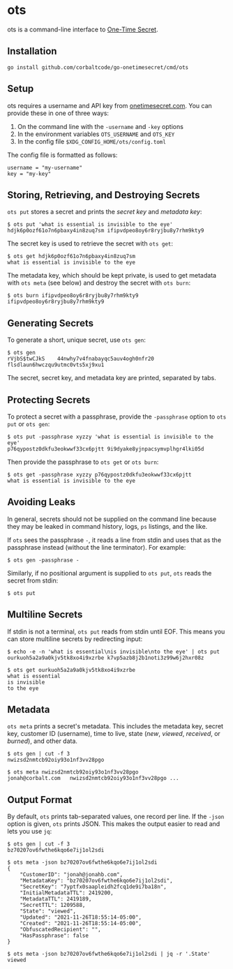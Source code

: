 # ots

ots is a command-line interface to [One-Time Secret](https://onetimesecret.com).

## Installation

```
go install github.com/corbaltcode/go-onetimesecret/cmd/ots
```

## Setup

ots requires a username and API key from [onetimesecret.com](https://onetimesecret.com). You can provide these in one of three ways:

1. On the command line with the `-username` and `-key` options
2. In the environment variables `OTS_USERNAME` and `OTS_KEY`
3. In the config file `$XDG_CONFIG_HOME/ots/config.toml`

The config file is formatted as follows:

```
username = "my-username"
key = "my-key"
```

## Storing, Retrieving, and Destroying Secrets

`ots put` stores a secret and prints the _secret key_ and _metadata key_:

```
$ ots put 'what is essential is invisible to the eye'
hdjk6p0ozf61o7n6pbaxy4in8zuq7sm	ifipvdpeo8oy6r8ryjbu8y7rhm9kty9
```

The secret key is used to retrieve the secret with `ots get`:

```
$ ots get hdjk6p0ozf61o7n6pbaxy4in8zuq7sm
what is essential is invisible to the eye
```

The metadata key, which should be kept private, is used to get metadata with `ots meta` (see below) and destroy the secret with `ots burn`:

```
$ ots burn ifipvdpeo8oy6r8ryjbu8y7rhm9kty9
ifipvdpeo8oy6r8ryjbu8y7rhm9kty9
```

## Generating Secrets

To generate a short, unique secret, use `ots gen`:

```
$ ots gen
rVjbS$twCJkS	44nwhy7v4fnabayqc5auv4ogh0nfr20	flsdlaun6hwczqu9utmc0vts5xj9xu1
```

The secret, secret key, and metadata key are printed, separated by tabs.

## Protecting Secrets

To protect a secret with a passphrase, provide the `-passphrase` option to `ots put` or `ots gen`:

```
$ ots put -passphrase xyzzy 'what is essential is invisible to the eye'
p76qypostz0dkfu3eokwwf33cx6pjtt	9i9dyake8yjnpacsymvplhgr4lki05d
```

Then provide the passphrase to `ots get` or `ots burn`:

```
$ ots get -passphrase xyzzy p76qypostz0dkfu3eokwwf33cx6pjtt
what is essential is invisible to the eye
```

## Avoiding Leaks

In general, secrets should not be supplied on the command line because they may be leaked in command history, logs, `ps` listings, and the like.

If `ots` sees the passphrase `-`, it reads a line from stdin and uses that as the passphrase instead (without the line terminator). For example:

```
$ ots gen -passphrase -
```

Similarly, if no positional argument is supplied to `ots put`, `ots` reads the secret from stdin:

```
$ ots put
```

## Multiline Secrets

If stdin is not a terminal, `ots put` reads from stdin until EOF. This means you can store multiline secrets by redirecting input:

```
$ echo -e -n 'what is essential\nis invisible\nto the eye' | ots put
ourkuoh5a2a9a0kjv5tk8xo4i9xzrbe	k7vp5azb8j2b1noti3z99w6j2hxr08z

$ ots get ourkuoh5a2a9a0kjv5tk8xo4i9xzrbe
what is essential
is invisible
to the eye
```

## Metadata

`ots meta` prints a secret's metadata. This includes the metadata key, secret key, customer ID (username), time to live, state (_new_, _viewed_, _received_, or _burned_), and other data.

```
$ ots gen | cut -f 3
nwizsd2nmtcb92oiy93o1nf3vv28pgo

$ ots meta nwizsd2nmtcb92oiy93o1nf3vv28pgo
jonah@corbalt.com	nwizsd2nmtcb92oiy93o1nf3vv28pgo ...
```

## Output Format

By default, `ots` prints tab-separated values, one record per line. If the `-json` option is given, `ots` prints JSON. This makes the output easier to read and lets you use `jq`:

```
$ ots gen | cut -f 3
bz70207ov6fwthe6kqo6e7ij1ol2sdi

$ ots meta -json bz70207ov6fwthe6kqo6e7ij1ol2sdi
{
	"CustomerID": "jonah@jonahb.com",
	"MetadataKey": "bz70207ov6fwthe6kqo6e7ij1ol2sdi",
	"SecretKey": "7yptfx0saapleidh2fcq1de9i7ba18n",
	"InitialMetadataTTL": 2419200,
	"MetadataTTL": 2419189,
	"SecretTTL": 1209588,
	"State": "viewed",
	"Updated": "2021-11-26T18:55:14-05:00",
	"Created": "2021-11-26T18:55:14-05:00",
	"ObfuscatedRecipient": "",
	"HasPassphrase": false
}

$ ots meta -json bz70207ov6fwthe6kqo6e7ij1ol2sdi | jq -r '.State'
viewed
```
